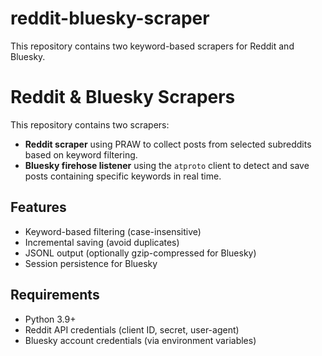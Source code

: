 # reddit-bluesky-scraper
This repository contains two keyword-based scrapers for Reddit and Bluesky.

# Reddit & Bluesky Scrapers

This repository contains two scrapers:

- **Reddit scraper** using PRAW to collect posts from selected subreddits based on keyword filtering.
- **Bluesky firehose listener** using the `atproto` client to detect and save posts containing specific keywords in real time.

## Features

- Keyword-based filtering (case-insensitive)
- Incremental saving (avoid duplicates)
- JSONL output (optionally gzip-compressed for Bluesky)
- Session persistence for Bluesky

## Requirements

- Python 3.9+
- Reddit API credentials (client ID, secret, user-agent)
- Bluesky account credentials (via environment variables)

